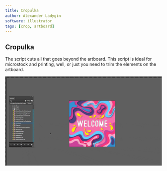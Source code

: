 ```yaml
---
title: Cropulka
author: Alexander Ladygin
software: illustrator
tags: [crop, artboard]
---
```


## Cropulka
The script cuts all that goes beyond the artboard. This script is ideal for microstock and printing, well, or just you need to trim the elements on the artboard.

![Cropulka](./assets/Cropulka.gif)